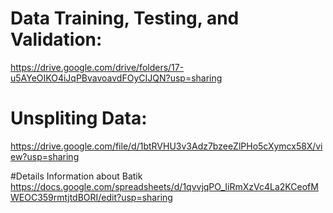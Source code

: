 # Data Training, Testing, and Validation:
https://drive.google.com/drive/folders/17-u5AYeOIKO4iJqPBvavoavdFOyCIJQN?usp=sharing

# Unspliting Data:
https://drive.google.com/file/d/1btRVHU3v3Adz7bzeeZlPHo5cXymcx58X/view?usp=sharing

#Details Information about Batik
https://docs.google.com/spreadsheets/d/1qvvjqPO_IiRmXzVc4La2KCeofMWEOC359rmtjtdBORI/edit?usp=sharing
